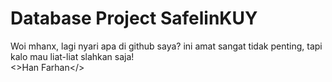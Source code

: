 # Database Project SafelinKUY
Woi mhanx, lagi nyari apa di github saya? ini amat sangat tidak penting, tapi kalo mau liat-liat slahkan saja!
<br/>
<>Han Farhan</>
